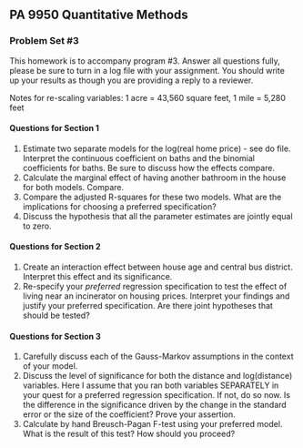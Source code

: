 ## PA 9950 Quantitative Methods

### Problem Set \#3

This homework is to accompany program \#3. Answer all questions fully, please be sure to turn in a log file with your assignment. You should write up your results as though you are providing a reply to a reviewer.

Notes for re-scaling variables: 1 acre = 43,560 square feet, 1 mile = 5,280 feet

#### Questions for Section 1
1. Estimate two separate models for the log(real home price) - see do file. Interpret the continuous coefficient on baths and the binomial coefficients for baths. Be sure to discuss how the effects compare.
2. Calculate the marginal effect of having another bathroom in the house for both models. Compare.
3. Compare the adjusted R-squares for these two models. What are the implications for choosing a preferred specification?
4. Discuss the hypothesis that all the parameter estimates are jointly equal to zero.

#### Questions for Section 2
1. Create an interaction effect between house age and central bus district. Interpret this effect and its significance.
2. Re-specify your *preferred* regression specification to test the effect of living near an incinerator on housing prices. Interpret your findings and justify your preferred specification. Are there joint hypotheses that should be tested?

#### Questions for Section 3
1. Carefully discuss each of the Gauss-Markov assumptions in the context of your model.
2. Discuss the level of significance for both the distance and log(distance) variables. Here I assume that you ran both variables SEPARATELY in your quest for a preferred regression specification. If not, do so now. Is the difference in the significance driven by the change in the standard error or the size of the coefficient? Prove your assertion.
3. Calculate by hand Breusch-Pagan F-test using your preferred model. What is the result of this test? How should you proceed?

